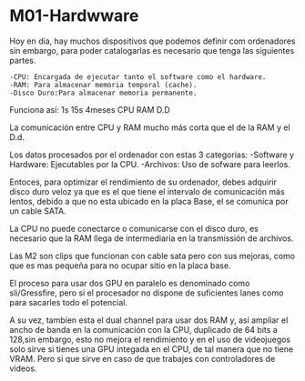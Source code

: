 # M01-Hardwware

Hoy en día, hay muchos dispositivos que podemos definir com ordenadores
sin embargo, para poder catalogarlas es necesario que tenga las 
siguientes partes.

	-CPU: Encargada de ejecutar tanto el software como el hardware.
	-RAM: Para almacenar memoria temporal (cache).
	-Disco Duro:Para almacenar memoria permanente.
	
Funciona así:
1s		15s		4meses
CPU		RAM		D.D

La comunicación entre CPU y RAM mucho más corta que el de la RAM y el 
D.d.

Los datos procesados por el ordenador con estas 3 categorias:
	-Software y Hardware: Ejecutables por la CPU.
	-Archivos: Uso de sofware para leerlos.
	
Entoces, para optimizar el rendimiento de su ordenador, debes adquirir
disco duro veloz ya que es el que tiene el intervalo de comunicación 
más lentos, debido a que no esta ubicado en la placa Base, el se 
comunica por un cable SATA.

La CPU no puede conectarce o comunicarse con el disco duro, es necesario
que la RAM llega de intermediaria en la transmissión de archivos.

Las M2 son clips que funcionan con cable sata pero con sus mejoras, 
como que es mas pequeña para no ocupar sitio en la placa base.

El proceso para usar dos GPU en paralelo es denominado como 
sli/Gressfire, pero si el procesador no dispone de suficientes lanes 
como para sacarles todo el potencial.

A su vez, tambíen esta el dual channel para usar dos RAM y, así ampliar 
el ancho de banda en la comunicación con la CPU, duplicado de 64 bits a 
128,sin embargo, esto no mejora el rendimiento y en el uso de 
videojuegos solo sirve si tienes una GPU integada en el CPU, de tal 
manera que no tiene VRAM. Pero si que sirve en caso de que trabajes con 
controladores de videos.
